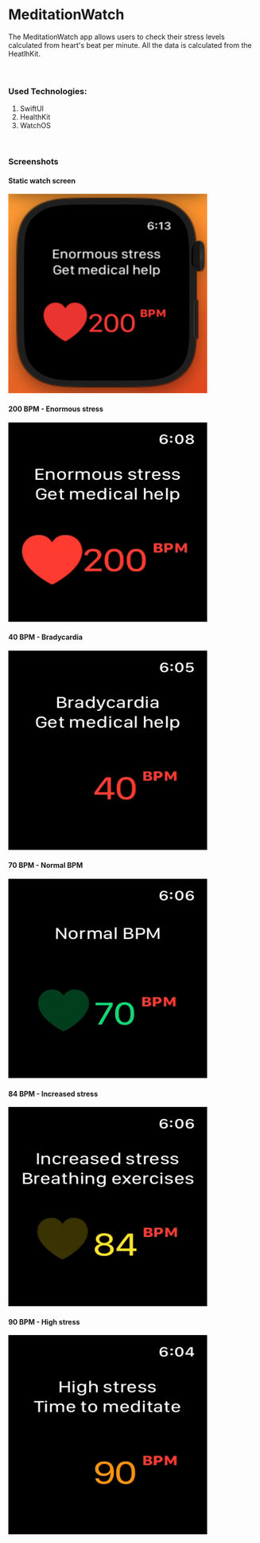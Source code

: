 # MeditationWatch
The MeditationWatch app allows users to check their stress levels calculated from heart's beat per minute. All the data is calculated
from the HeatlhKit.
<br>
<br>
<br>

### Used Technologies:
1. SwiftUI
2. HealthKit
3. WatchOS
<br>

### Screenshots

#### Static watch screen
<img src="Images/screen.png" width="400" height="400">

#### 200 BPM - Enormous stress
<img src="Images/200bpm.gif" width="400" height="400">

#### 40 BPM - Bradycardia
<img src="Images/40bpm.gif" width="400" height="400">

#### 70 BPM - Normal BPM
<img src="Images/70bpm.gif" width="400" height="400">

#### 84 BPM - Increased stress
<img src="Images/84bpm.gif" width="400" height="400">

#### 90 BPM - High stress
<img src="Images/90bpm.gif" width="400" height="400">
